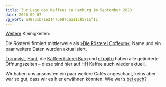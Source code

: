 ```yaml
---
title: Zur Lage des Kaffees in Hamburg im September 2020
date: 2020-09-07
vg_wort: a48731b71e21475687caa11c85715f12
---
```


[Weitere](/schnack/zur-lage-des-kaffees-in-hamburg-im-august-2020/) Kleinigkeiten:

Die Rösterei firmiert mittlerweile als [»Die Rösterei Coffeum«](/cafes/die-roesterei/). Name und ein paar weitere Daten wurden aktualisiert.

[Tōrnqvist](/cafes/tornqvist/), [Hunt](/cafes/hunt/), die [Kaffeerösterei Burg](/cafes/kaffeeroesterei-burg/) und [el rojito](/cafes/el-rojito/) haben alle geänderte Öffnungszeiten – diese sind hier auf HH Kaffee auch wieder aktuell.

Wir haben uns ansonsten ein paar weitere Cafés angeschaut, keins aber war so gut, dass wir es hier erwähnen könnten. Wie war’s [bei euch](/kontakt/)?